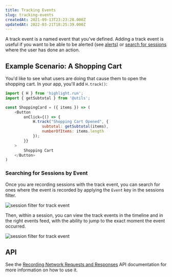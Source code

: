 ```yaml
---
title: Tracking Events
slug: tracking-events
createdAt: 2021-09-13T23:23:28.000Z
updatedAt: 2022-03-21T18:25:39.000Z
---
```


A track event is a named event that you've defined. Adding a track event is useful if you want to be able to be alerted (see [alerts](../../../general/6_product-features/3_general-features/alerts.md)) or [search for sessions](../../../general/6_product-features/1_session-replay/session-search.md) where the user has done an action.

## Example Scenario: A Shopping Cart

You'd like to see what users are doing that cause them to open the shopping cart. In your app, you'll add `H.track()`:

```javascript
import { H } from 'highlight.run';
import { getSubtotal } from '@utils';

const ShoppingCard = ({ items }) => (
    <Button
        onClick={() => {
            H.track("Shopping Cart Opened", {
                subtotal: getSubtotal(items),
                numberOfItems: items.length
            });
        }}
    >
        Shopping Cart
    </Button>
)
```

### Searching for Sessions by Event

Once you are recording sessions with the track event, you can search for ones where the event
is recorded by applying the `Event` key in the sessions filter.

![session filter for track event](/images/docs/track-events.png)

Then, within a session, you can view the track events in the timeline and in the right events feed, with the ability to jump to the exact moment the event occurred.

![session filter for track event](/images/docs/track-event-2.png)

## API

See the [Recording Network Requests and Responses](../../../sdk/client.md#Htrack) API documentation for more information on how to use it.
